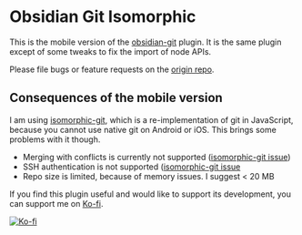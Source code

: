 # Obsidian Git Isomorphic

This is the mobile version of the [obsidian-git](https://github.com/denolehov/obsidian-git) plugin. It is the same plugin except of some tweaks to fix the import of node APIs.

Please file bugs or feature requests on the [origin repo](https://github.com/denolehov/obsidian-git/issues). 

## Consequences of the mobile version

I am using [isomorphic-git](https://isomorphic-git.org/), which is a re-implementation of git in JavaScript, because you cannot use native git on Android or iOS. This brings some problems with it though.
- Merging with conflicts is currently not supported ([isomorphic-git issue](https://github.com/isomorphic-git/isomorphic-git/issues/325))
- SSH authentication is not supported ([isomorphic-git issue](https://github.com/isomorphic-git/isomorphic-git/issues/231)
- Repo size is limited, because of memory issues. I suggest < 20 MB

If you find this plugin useful and would like to support its development, you can support me on [Ko-fi](https://Ko-fi.com/Vinzent).

[![Ko-fi](https://ko-fi.com/img/githubbutton_sm.svg)](https://ko-fi.com/F1F195IQ5)
